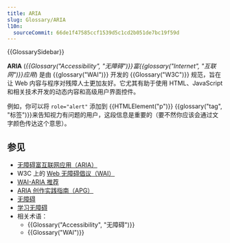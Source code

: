 ```yaml
---
title: ARIA
slug: Glossary/ARIA
l10n:
  sourceCommit: 66de1f47585ccf1539d5c1cd2b051de7bc19f59d
---
```


{{GlossarySidebar}}

**ARIA** (_{{Glossary("Accessibility", "无障碍")}}富{{glossary("Internet", "互联网")}}应用_) 是由 {{glossary("WAI")}} 开发的 {{Glossary("W3C")}} 规范，旨在让 Web 内容与程序对残障人士更加友好。它尤其有助于使用 HTML、JavaScript 和相关技术开发的动态内容和高级用户界面控件。

例如，你可以将 `role="alert"` 添加到 {{HTMLElement("p")}} {{glossary("tag", "标签")}}来告知视力有问题的用户，这段信息是重要的（要不然你应该会通过文字颜色传达这个意思）。

## 参见

- [无障碍富互联网应用（ARIA）](/zh-CN/docs/Web/Accessibility/ARIA)
- W3C 上的 [Web 无障碍倡议（WAI）](https://www.w3.org/WAI/)
- [WAI-ARIA 推荐](https://w3c.github.io/aria/)
- [ARIA 创作实践指南（APG）](https://www.w3.org/WAI/ARIA/apg/)
- [无障碍](/zh-CN/docs/Web/Accessibility)
- [学习无障碍](/zh-CN/docs/Learn/Accessibility)
- 相关术语：
  - {{Glossary("Accessibility", "无障碍")}}
  - {{Glossary("WAI")}}
